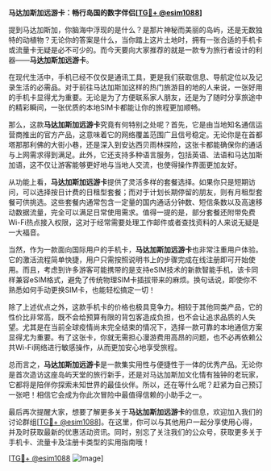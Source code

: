 **马达加斯加远游卡：畅行岛国的数字伴侣[[TG💪+ @esim1088](https://t.me/s/esim1088)]**

提到马达加斯加，你脑海中浮现的是什么？是那片神秘而美丽的岛屿，还是无数独特的动植物？无论你的答案是什么，当你踏上这片土地时，拥有一张合适的手机卡或流量卡无疑是必不可少的。而今天要向大家推荐的就是一款专为旅行者设计的利器——**马达加斯加远游卡**。

在现代生活中，手机已经不仅仅是通讯工具，更是我们获取信息、导航定位以及记录生活的必需品。对于前往马达加斯加这样的热门旅游目的地的人来说，一张好用的手机卡显得尤为重要。无论是为了方便联系家人朋友，还是为了随时分享旅途中的精彩瞬间，一张优质的本地SIM卡都能让你的旅程更加顺畅。

那么，这款**马达加斯加远游卡**究竟有何特别之处呢？首先，它是由当地知名通信运营商推出的官方产品，这意味着它的网络覆盖范围广且信号稳定。无论你是在首都塔那那利佛的大街小巷，还是深入到安达西贝雨林探险，这张卡都能确保你的通话与上网需求得到满足。此外，它还支持多种语言服务，包括英语、法语和马达加斯加语，这不仅让游客能够更好地与当地人交流，也使得操作界面更加友好。

从功能上看，**马达加斯加远游卡**提供了灵活多样的套餐选择。如果你只是短期访问，可以选择按日计费的日租型套餐；而对于计划长期停留的朋友，则有月租型套餐可供挑选。这些套餐内通常包含一定量的国内通话分钟数、短信条数以及高速移动数据流量，完全可以满足日常使用需求。值得一提的是，部分套餐还附带免费Wi-Fi热点接入权限，这对于经常需要处理工作邮件或者查找资料的人来说无疑是一大福音。

当然，作为一款面向国际用户的手机卡，**马达加斯加远游卡**也非常注重用户体验。它的激活流程简单快捷，用户只需按照说明书上的步骤完成在线注册即可开始使用。而且，考虑到许多游客可能携带的是支持eSIM技术的新款智能手机，该卡同样兼容eSIM格式，避免了传统物理SIM卡插拔带来的麻烦。换句话说，即使你不熟悉如何手动更换SIM卡，也能轻松搞定一切！

除了上述优点之外，这款手机卡的价格也极具竞争力。相较于其他同类产品，它的性价比非常高，既不会给预算有限的背包客造成负担，也不会让追求品质的人失望。尤其是在当前全球疫情尚未完全结束的情况下，选择一款可靠的本地通信方案显得尤为重要。有了这张卡，你就无需担心漫游费用高昂的问题，也不必再依赖公共Wi-Fi网络进行敏感操作，从而更加安心地享受旅程。

总而言之，**马达加斯加远游卡**是一款集实用性与便捷性于一体的优秀产品。无论你是首次造访这座岛屿天堂的旅行新手，还是对马达加斯加文化情有独钟的老玩家，它都将是陪伴你探索未知世界的最佳伙伴。所以，还在等什么呢？赶紧为自己预订一张吧！相信它会成为你此次冒险中最值得信赖的小助手之一。

最后再次提醒大家，想要了解更多关于**马达加斯加远游卡**的信息，欢迎加入我们的讨论群组[[TG💪+ @esim1088](https://t.me/s/esim1088)]。在这里，你可以与其他用户一起分享使用心得，并及时获取最新的优惠活动资讯。同时，别忘了关注我们的公众号，获取更多关于手机卡、流量卡及注册卡类型的实用指南哦！

[[TG💪+ @esim1088](https://t.me/s/esim1088) ![Image](https://i.postimg.cc/4NQfJmqS/Snipaste-2025-05-13-00-14-12.png)]